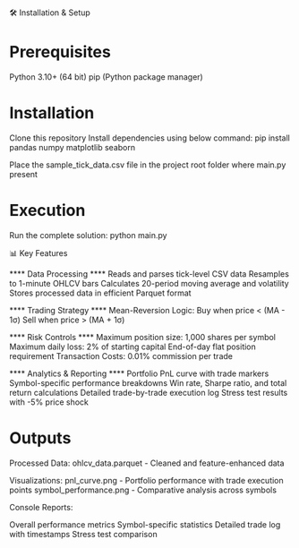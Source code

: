 🛠️ Installation & Setup

# Prerequisites
Python 3.10+ (64 bit)
pip (Python package manager)


# Installation 
Clone this repository
Install dependencies using below command:
pip install pandas numpy matplotlib seaborn

Place the sample_tick_data.csv file in the project root folder where main.py present

# Execution
Run the complete solution:
python main.py


📊 Key Features

**** Data Processing ****
Reads and parses tick-level CSV data
Resamples to 1-minute OHLCV bars
Calculates 20-period moving average and volatility
Stores processed data in efficient Parquet format

**** Trading Strategy ****
Mean-Reversion Logic:
Buy when price < (MA - 1σ)
Sell when price > (MA + 1σ)

**** Risk Controls ****
Maximum position size: 1,000 shares per symbol
Maximum daily loss: 2% of starting capital
End-of-day flat position requirement
Transaction Costs: 0.01% commission per trade

**** Analytics & Reporting ****
Portfolio PnL curve with trade markers
Symbol-specific performance breakdowns
Win rate, Sharpe ratio, and total return calculations
Detailed trade-by-trade execution log
Stress test results with -5% price shock

# Outputs

Processed Data: ohlcv_data.parquet - Cleaned and feature-enhanced data

Visualizations:
pnl_curve.png - Portfolio performance with trade execution points
symbol_performance.png - Comparative analysis across symbols

Console Reports:

Overall performance metrics
Symbol-specific statistics
Detailed trade log with timestamps
Stress test comparison